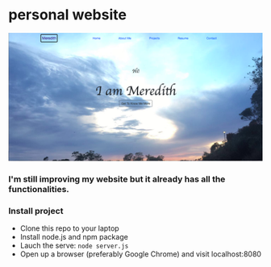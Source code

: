 # personal website
![alt text](https://github.com/meredithxu/personal_website/blob/master/screenshoot.png "pic")
### I'm still improving my website but it already has all the functionalities.
### Install project
* Clone this repo to your laptop
* Install node.js and npm package
* Lauch the serve: `node server.js`
* Open up a browser (preferably Google Chrome) and visit localhost:8080
